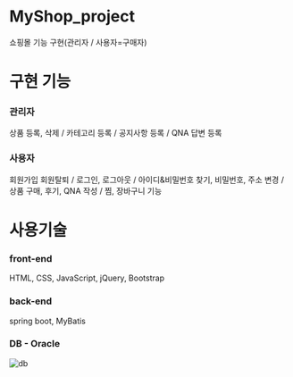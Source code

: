# MyShop_project
쇼핑몰 기능 구현(관리자 / 사용자=구매자)

# 구현 기능
### 관리자
상품 등록, 삭제 / 카테고리 등록 / 공지사항 등록 / QNA 답변 등록
### 사용자
회원가입 회원탈퇴 / 로그인, 로그아웃 / 아이디&비밀번호 찾기, 비밀번호, 주소 변경 / 상품 구매, 후기, QNA 작성 / 찜, 장바구니 기능

# 사용기술
### front-end
HTML, CSS, JavaScript, jQuery, Bootstrap
### back-end
spring boot, MyBatis
### DB - Oracle
![db](https://user-images.githubusercontent.com/42922919/154598247-3d482773-9282-405d-a8c7-bc5f6dff5cd3.png)
